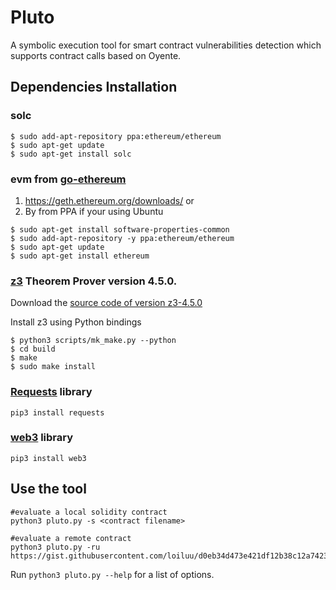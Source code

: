# Pluto


A symbolic execution tool for smart contract vulnerabilities detection which supports contract calls based on Oyente.

## Dependencies Installation

### solc
```
$ sudo add-apt-repository ppa:ethereum/ethereum
$ sudo apt-get update
$ sudo apt-get install solc
```

### evm from [go-ethereum](https://github.com/ethereum/go-ethereum)

1. https://geth.ethereum.org/downloads/ or
2. By from PPA if your using Ubuntu
```
$ sudo apt-get install software-properties-common
$ sudo add-apt-repository -y ppa:ethereum/ethereum
$ sudo apt-get update
$ sudo apt-get install ethereum
```

### [z3](https://github.com/Z3Prover/z3/releases) Theorem Prover version 4.5.0.

Download the [source code of version z3-4.5.0](https://github.com/Z3Prover/z3/releases/tag/z3-4.5.0)

Install z3 using Python bindings

```
$ python3 scripts/mk_make.py --python
$ cd build
$ make
$ sudo make install
```

### [Requests](https://github.com/kennethreitz/requests/) library

```
pip3 install requests
```

### [web3](https://github.com/pipermerriam/web3.py) library

```
pip3 install web3
```


## Use the tool


```
#evaluate a local solidity contract
python3 pluto.py -s <contract filename>

#evaluate a remote contract
python3 pluto.py -ru https://gist.githubusercontent.com/loiluu/d0eb34d473e421df12b38c12a7423a61/raw/2415b3fb782f5d286777e0bcebc57812ce3786da/puzzle.sol

```

Run ```python3 pluto.py --help``` for a list of options.
